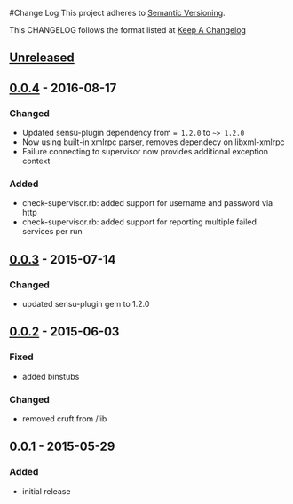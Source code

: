 #Change Log
This project adheres to [Semantic Versioning](http://semver.org/).

This CHANGELOG follows the format listed at [Keep A Changelog](http://keepachangelog.com/)

## [Unreleased]

## [0.0.4] - 2016-08-17
### Changed
- Updated sensu-plugin dependency from `= 1.2.0` to `~> 1.2.0`
- Now using built-in xmlrpc parser, removes dependecy on libxml-xmlrpc
- Failure connecting to supervisor now provides additional exception context

### Added
- check-supervisor.rb: added support for username and password via http
- check-supervisor.rb: added support for reporting multiple failed services per run

## [0.0.3] - 2015-07-14
### Changed
- updated sensu-plugin gem to 1.2.0

## [0.0.2] - 2015-06-03
### Fixed
- added binstubs

### Changed
- removed cruft from /lib

## 0.0.1 - 2015-05-29
### Added
- initial release

[Unreleased]: https://github.com/sensu-plugins/sensu-plugins-supervisor/compare/0.0.4...HEAD
[0.0.4]: https://github.com/sensu-plugins/sensu-plugins-supervisor/compare/0.0.3...0.0.4
[0.0.3]: https://github.com/sensu-plugins/sensu-plugins-supervisor/compare/0.0.2...0.0.3
[0.0.2]: https://github.com/sensu-plugins/sensu-plugins-supervisor/compare/0.0.1...0.0.2
